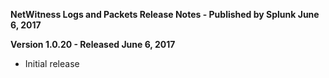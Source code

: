 **NetWitness Logs and Packets Release Notes - Published by Splunk June 6, 2017**


**Version 1.0.20 - Released June 6, 2017**

* Initial release
